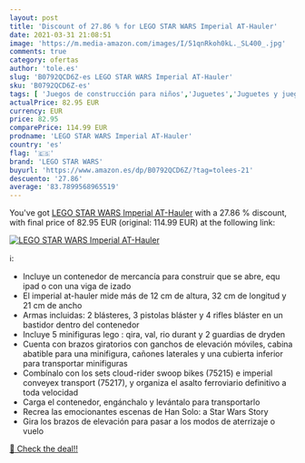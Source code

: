 ```yaml
---
layout: post
title: 'Discount of 27.86 % for LEGO STAR WARS Imperial AT-Hauler'
date: 2021-03-31 21:08:51
image: 'https://m.media-amazon.com/images/I/51qnRkoh0kL._SL400_.jpg'
comments: true
category: ofertas
author: 'tole.es'
slug: 'B0792QCD6Z-es LEGO STAR WARS Imperial AT-Hauler'
sku: 'B0792QCD6Z-es'
tags: [ 'Juegos de construcción para niños','Juguetes','Juguetes y juegos','lego','lego star wars', ]
actualPrice: 82.95 EUR
currency: EUR
price: 82.95
comparePrice: 114.99 EUR
prodname: 'LEGO STAR WARS Imperial AT-Hauler'
country: 'es'
flag: '🇪🇸'
brand: 'LEGO STAR WARS'
buyurl: 'https://www.amazon.es/dp/B0792QCD6Z/?tag=tolees-21'
descuento: '27.86'
average: '83.7899568965519'
---
```


You've got [LEGO STAR WARS Imperial AT-Hauler](https://www.amazon.es/dp/B0792QCD6Z/?tag=tolees-21) with a  27.86 % discount, with final price of 82.95 EUR (original: 114.99 EUR) at the following link:

[![LEGO STAR WARS Imperial AT-Hauler](https://m.media-amazon.com/images/I/51qnRkoh0kL._SL400_.jpg)](https://www.amazon.es/dp/B0792QCD6Z/?tag=tolees-21)

ℹ️:

- Incluye un contenedor de mercancía para construir que se abre, equ ipad o con una viga de izado
- El imperial at-hauler mide más de 12 cm de altura, 32 cm de longitud y 21 cm de ancho
- Armas incluidas: 2 blásteres, 3 pistolas bláster y 4 rifles bláster en un bastidor dentro del contenedor
- Incluye 5 minifiguras lego : qira, val, rio durant y 2 guardias de dryden
- Cuenta con brazos giratorios con ganchos de elevación móviles, cabina abatible para una minifigura, cañones laterales y una cubierta inferior para transportar minifiguras
- Combínalo con los sets cloud-rider swoop bikes (75215) e imperial conveyex transport (75217), y organiza el asalto ferroviario definitivo a toda velocidad
- Carga el contenedor, engánchalo y levántalo para transportarlo
- Recrea las emocionantes escenas de Han Solo: a Star Wars Story
- Gira los brazos de elevación para pasar a los modos de aterrizaje o vuelo

[🛒 Check the deal!!](https://www.amazon.es/dp/B0792QCD6Z/?tag=tolees-21)
